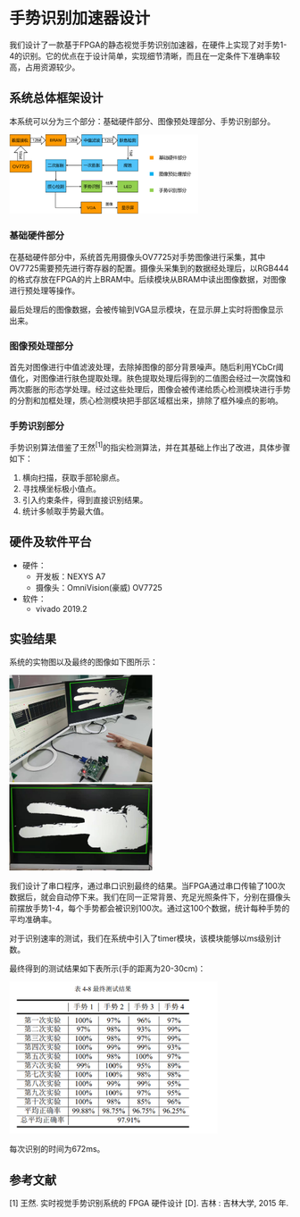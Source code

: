 # 手势识别加速器设计

我们设计了一款基于FPGA的静态视觉手势识别加速器，在硬件上实现了对手势1-4的识别。它的优点在于设计简单，实现细节清晰，而且在一定条件下准确率较高，占用资源较少。

## 系统总体框架设计

本系统可以分为三个部分：基础硬件部分、图像预处理部分、手势识别部分。

<img src="README.assets/pic1.png" alt="pic1" style="zoom: 33%;" />

### 基础硬件部分

在基础硬件部分中，系统首先用摄像头OV7725对手势图像进行采集，其中OV7725需要预先进行寄存器的配置。摄像头采集到的数据经处理后，以RGB444的格式存放在FPGA的片上BRAM中。后续模块从BRAM中读出图像数据，对图像进行预处理等操作。

最后处理后的图像数据，会被传输到VGA显示模块，在显示屏上实时将图像显示出来。

### 图像预处理部分

首先对图像进行中值滤波处理，去除掉图像的部分背景噪声。随后利用YCbCr阈值化，对图像进行肤色提取处理。肤色提取处理后得到的二值图会经过一次腐蚀和两次膨胀的形态学处理。经过这些处理后，图像会被传递给质心检测模块进行手势的分割和加框处理，质心检测模块把手部区域框出来，排除了框外噪点的影响。

### 手势识别部分

手势识别算法借鉴了王然<sup>[1]</sup>的指尖检测算法，并在其基础上作出了改进，具体步骤如下：

1. 横向扫描，获取手部轮廓点。
2. 寻找横坐标极小值点。
3. 引入约束条件，得到直接识别结果。
4. 统计多帧取手势最大值。

## 硬件及软件平台

- 硬件：
  - 开发板：NEXYS A7
  - 摄像头：OmniVision(豪威) OV7725
- 软件：
  - vivado 2019.2

## 实验结果

系统的实物图以及最终的图像如下图所示：

<img src="README.assets/pic3.jpg" alt="pic3" style="zoom: 25%;" />

<img src="README.assets/pic4.jpg" alt="pic4" style="zoom: 25%;" />

我们设计了串口程序，通过串口识别最终的结果。当FPGA通过串口传输了100次数据后，就会自动停下来。我们在同一正常背景、充足光照条件下，分别在摄像头前摆放手势1-4，每个手势都会被识别100次。通过这100个数据，统计每种手势的平均准确率。

对于识别速率的测试，我们在系统中引入了timer模块，该模块能够以ms级别计数。

最终得到的测试结果如下表所示(手的距离为20-30cm)：

<img src="README.assets/pic2.png" alt="pic2" style="zoom: 67%;" />

每次识别的时间为672ms。

## 参考文献

[1]	王然. 实时视觉手势识别系统的 FPGA 硬件设计 [D]. 吉林 : 吉林大学, 2015 年.  